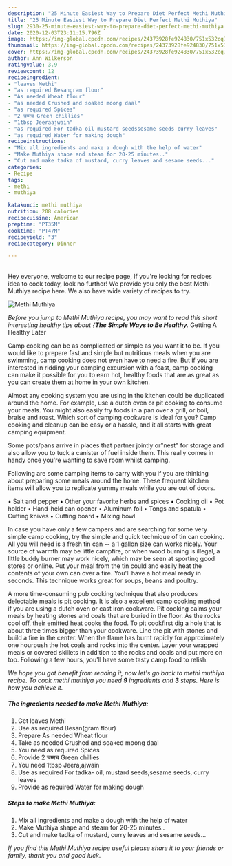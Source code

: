 ```yaml
---
description: "25 Minute Easiest Way to Prepare Diet Perfect Methi Muthiya"
title: "25 Minute Easiest Way to Prepare Diet Perfect Methi Muthiya"
slug: 2930-25-minute-easiest-way-to-prepare-diet-perfect-methi-muthiya
date: 2020-12-03T23:11:15.796Z
image: https://img-global.cpcdn.com/recipes/24373928fe924830/751x532cq70/methi-muthiya-recipe-main-photo.jpg
thumbnail: https://img-global.cpcdn.com/recipes/24373928fe924830/751x532cq70/methi-muthiya-recipe-main-photo.jpg
cover: https://img-global.cpcdn.com/recipes/24373928fe924830/751x532cq70/methi-muthiya-recipe-main-photo.jpg
author: Ann Wilkerson
ratingvalue: 3.9
reviewcount: 12
recipeingredient:
- "leaves Methi"
- "as required Besangram flour"
- "As needed Wheat flour"
- "as needed Crushed and soaked moong daal"
- "as required Spices"
- "2 चम्मच Green chillies"
- "1tbsp Jeeraajwain"
- "as required For tadka oil mustard seedssesame seeds curry leaves"
- "as required Water for making dough"
recipeinstructions:
- "Mix all ingredients and make a dough with the help of water"
- "Make Muthiya shape and steam for 20-25 minutes.."
- "Cut and make tadka of mustard, curry leaves and sesame seeds..."
categories:
- Recipe
tags:
- methi
- muthiya

katakunci: methi muthiya 
nutrition: 208 calories
recipecuisine: American
preptime: "PT35M"
cooktime: "PT47M"
recipeyield: "3"
recipecategory: Dinner

---
```

<br>
Hey everyone, welcome to our recipe page, If you're looking for recipes idea to cook today, look no further! We provide you only the best Methi Muthiya recipe here. We also have wide variety of recipes to try.
<br>


![Methi Muthiya](https://img-global.cpcdn.com/recipes/24373928fe924830/751x532cq70/methi-muthiya-recipe-main-photo.jpg)

<i>Before you jump to Methi Muthiya recipe, you may want to read this short interesting healthy tips about {<strong>The Simple Ways to Be Healthy</strong>.</i>
Getting A Healthy Eater

    
Camp cooking can be as complicated or simple as you want it to be. If you would like to prepare fast and simple but nutritious meals when you are swimming, camp cooking does not even have to need a fire. But if you are interested in ridding your camping excursion with a feast, camp cooking can make it possible for you to earn hot, healthy foods that are as great as you can create them at home in your own kitchen.

 Almost any cooking system you are using in the kitchen could be duplicated around the home. For example, use a dutch oven or pit cooking to consume your meals. You might also easily fry foods in a pan over a grill, or boil, braise and roast. Which sort of camping cookware is ideal for you? Camp cooking and cleanup can be easy or a hassle, and it all starts with great camping equipment.

Some pots/pans arrive in places that partner jointly or"nest" for storage and also allow you to tuck a canister of fuel inside them. This really comes in handy once you're wanting to save room whilst camping.

Following are some camping items to carry with you if you are thinking about preparing some meals around the home. These frequent kitchen items will allow you to replicate yummy meals while you are out of doors.

• Salt and pepper
• Other your favorite herbs and spices
• Cooking oil
• Pot holder
• Hand-held can opener
• Aluminum foil
• Tongs and spatula
• Cutting knives
• Cutting board
• Mixing bowl


In case you have only a few campers and are searching for some very simple camp cooking, try the simple and quick technique of tin can cooking. All you will need is a fresh tin can -- a 1 gallon size can works nicely. Your source of warmth may be little campfire, or when wood burning is illegal, a little buddy burner may work nicely, which may be seen at sporting good stores or online. Put your meal from the tin could and easily heat the contents of your own can over a fire. You'll have a hot meal ready in seconds.  This technique works great for soups, beans and poultry.

A more time-consuming pub cooking technique that also produces delectable meals is pit cooking.  It is also a excellent camp cooking method if you are using a dutch oven or cast iron cookware. Pit cooking calms your meals by heating stones and coals that are buried in the floor. As the rocks cool off, their emitted heat cooks the food. To pit cookfirst dig a hole that is about three times bigger than your cookware. Line the pit with stones and build a fire in the center. When the flame has burnt rapidly for approximately one hourpush the hot coals and rocks into the center. Layer your wrapped meals or covered skillets in addition to the rocks and coals and put more on top. Following a few hours, you'll have some tasty camp food to relish.


<i>We hope you got benefit from reading it, now let's go back to methi muthiya recipe. To cook methi muthiya you need <strong>9</strong> ingredients and <strong>3</strong> steps. Here is how you achieve it.
</i>

##### The ingredients needed to make Methi Muthiya:

1. Get leaves Methi
1. Use as required Besan(gram flour)
1. Prepare As needed Wheat flour
1. Take as needed Crushed and soaked moong daal
1. You need as required Spices
1. Provide 2 चम्मच Green chillies
1. You need 1tbsp Jeera,ajwain
1. Use as required For tadka- oil, mustard seeds,sesame seeds, curry leaves
1. Provide as required Water for making dough


##### Steps to make Methi Muthiya:

1. Mix all ingredients and make a dough with the help of water
1. Make Muthiya shape and steam for 20-25 minutes..
1. Cut and make tadka of mustard, curry leaves and sesame seeds...




<i>If you find this Methi Muthiya recipe useful please share it to your friends or family, thank you and good luck.</i>
